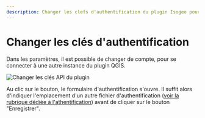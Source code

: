```yaml
---
description: Changer les clefs d'authentification du plugin Isogeo pour QGIS
---
```


# Changer les clés d'authentification

Dans les paramètres, il est possible de changer de compte, pour se connecter à une autre instance du plugin QGIS.

![Changer les clés API du plugin](/assets/settings_switch_api_fr.png)

Au clic sur le bouton, le formulaire d'authentification s'ouvre. Il suffit alors d'indiquer l'emplacement d'un autre fichier d'authentification ([voir la rubrique dédiée à l'athentification](/usage/authentication#auth_file)) avant de cliquer sur le bouton "Enregistrer".
